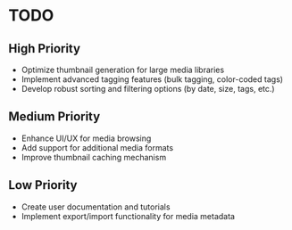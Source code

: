 # TODO

## High Priority
- Optimize thumbnail generation for large media libraries
- Implement advanced tagging features (bulk tagging, color-coded tags)
- Develop robust sorting and filtering options (by date, size, tags, etc.)

## Medium Priority
- Enhance UI/UX for media browsing
- Add support for additional media formats
- Improve thumbnail caching mechanism

## Low Priority
- Create user documentation and tutorials
- Implement export/import functionality for media metadata
